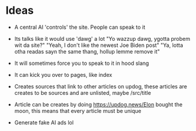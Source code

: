 # Ideas
- A central AI 'controls' the site. People can speak to it
- Its talks like it would use 'dawg' a lot
	"Yo wazzup dawg, ygotta probem wit da site?"
	"Yeah, I don't like the newest Joe Biden post"
	"Ya, lotta otha readas sayn the same thang, hollup lemme remove it"

- It will sometimes force you to speak to it in hood slang
- It can kick you over to pages, like index
- Creates sources that link to other articles on updog, these articles are creates to be sources and are unlisted, maybe /src/title
- Article can be creates by doing https://updog.news/Elon bought the moon, this means that every article must be unique

- Generate fake AI ads lol